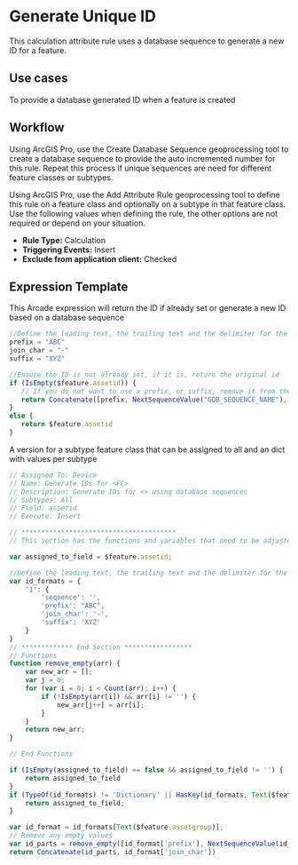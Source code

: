 # Generate Unique ID

This calculation attribute rule uses a database sequence to generate a new ID for a feature.

## Use cases

To provide a database generated ID when a feature is created

## Workflow

Using ArcGIS Pro, use the Create Database Sequence geoprocessing tool to create a database sequence to provide the auto incremented number for this rule.  Repeat this process if unique sequences are need for different feature classes or subtypes.  

Using ArcGIS Pro, use the Add Attribute Rule geoprocessing tool to define this rule on a feature class and optionally on a subtype in that feature class.  Use the following values when defining the rule, the other options are not required or depend on your situation.
  
  - **Rule Type:** Calculation
  - **Triggering Events:** Insert
  - **Exclude from application client:** Checked


## Expression Template

This Arcade expression will return the ID if already set or generate a new ID based on a database sequence

```js
//Define the leading text, the trailing text and the delimiter for the ID
prefix = "ABC"
join_char = "-"
suffix = "XYZ"

//Ensure the ID is not already set, if it is, return the original id
if (IsEmpty($feature.assetid)) {
   // If you do not want to use a prefix, or suffix, remove it from the list
   return Concatenate([prefix, NextSequenceValue("GDB_SEQUENCE_NAME"), suffix], join_char)
}
else {
   return $feature.assetid
}
```

A version for a subtype feature class that can be assigned to all and an dict with values per subtype
```js
// Assigned To: Device
// Name: Generate IDs for <FC>
// Description: Generate IDs for <> using database sequences
// Subtypes: All
// Field: assetid
// Execute: Insert

// ***************************************
// This section has the functions and variables that need to be adjusted based on your implementation

var assigned_to_field = $feature.assetid;

//Define the leading text, the trailing text and the delimiter for the ID, this dict is keyed by Asset Group as text
var id_formats = {
    '1': {
        'sequence': '',
        'prefix': "ABC",
        'join_char': '-',
        'suffix': 'XYZ'
    }
}
// ************* End Section *****************
// Functions
function remove_empty(arr) {
    var new_arr = [];
    var j = 0;
    for (var i = 0; i < Count(arr); i++) {
        if (!IsEmpty(arr[i]) && arr[i] != '') {
            new_arr[j++] = arr[i];
        }
    }
    return new_arr;
}

// End Functions

if (IsEmpty(assigned_to_field) == false && assigned_to_field != '') {
    return assigned_to_field
}
if (TypeOf(id_formats) != 'Dictionary' || HasKey(id_formats, Text($feature.assetgroup))== false) {
    return assigned_to_field;
}

var id_format = id_formats[Text($feature.assetgroup)];
// Remove any empty values
var id_parts = remove_empty([id_format['prefix'], NextSequenceValue(id_format['sequence']), id_format['suffix']])
return Concatenate(id_parts, id_format['join_char'])


```